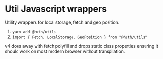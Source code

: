 # Util Javascript wrappers 
 Utility wrappers for local storage, fetch and geo position.
 
 1. `yarn add @huth/utils`
 2. `import { Fetch, LocalStorage, GeoPosition } from "@huth/utils"`

v4 does away with fetch polyfill and drops static class properties ensuring it should work on most modern browser without transpilation.
